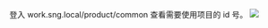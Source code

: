 登入 work.sng.local/product/common 查看需要使用项目的 id 号。
![](https://main.qcloudimg.com/raw/53ef97175896792b2ddfb79d3928070a.png)